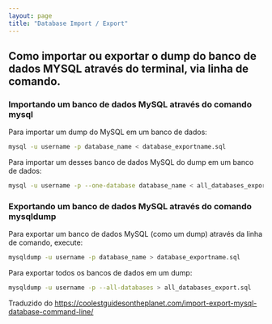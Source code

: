 ```yaml
---
layout: page
title: "Database Import / Export"
---
```


## Como importar ou exportar o dump do banco de dados MYSQL através do terminal, via linha de comando.

### Importando um banco de dados MySQL através do comando mysql

Para importar um dump do MySQL em um banco de dados:

```bash
mysql -u username -p database_name < database_exportname.sql
```

Para importar um desses banco de dados MySQL do dump em um banco de dados:

```bash
mysql -u username -p --one-database database_name < all_databases_export.sql
```

### Exportando um banco de dados MySQL através do comando mysqldump

Para exportar um banco de dados MySQL (como um dump) através da linha de comando, execute:

```bash
mysqldump -u username -p database_name > database_exportname.sql
```

Para exportar todos os bancos de dados em um dump:

```bash
mysqldump -u username -p --all-databases > all_databases_export.sql
```

Traduzido do <https://coolestguidesontheplanet.com/import-export-mysql-database-command-line/>